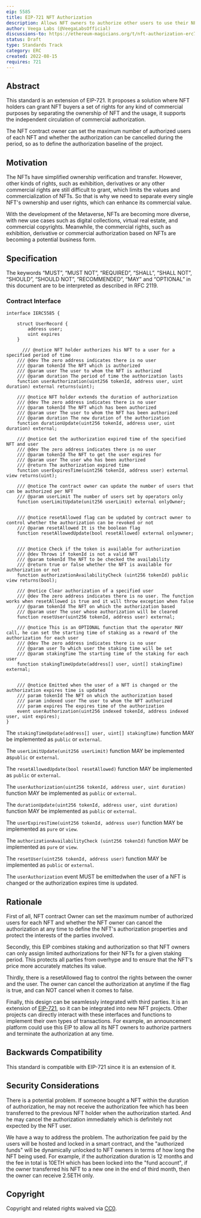```yaml
---
eip: 5585
title: EIP-721 NFT Authorization
description: Allows NFT owners to authorize other users to use their NFTs.
author: Veega Labs (@VeegaLabsOfficial)
discussions-to: https://ethereum-magicians.org/t/nft-authorization-erc721-extension/10661
status: Draft
type: Standards Track
category: ERC
created: 2022-08-15
requires: 721
---
```


## Abstract

This standard is an extension of EIP-721. It proposes a solution where NFT holders can grant NFT buyers a set of rights for any kind of commercial purposes by separating the ownership of NFT and the usage, it supports the independent circulation of commercial authorization.

The NFT contract owner can set the maximum number of authorized users of each NFT and whether the authorization can be cancelled during the period, so as to define the authorization baseline of the project.

## Motivation
The NFTs have simplified ownership verification and transfer. However, other kinds of rights, such as exhibition, derivatives or any other commercial rights are still difficult to grant, which limits the values and commercialization of NFTs. So that is why we need to  separate every single NFT's ownership and user rights, which can enhance its commercial value. 

With the development of the Metaverse, NFTs are becoming more diverse, with new use cases such as digital collections, virtual real estate, and commercial copyrights. Meanwhile, the commercial rights, such as exhibition, derivative or commercial authorization based on NFTs are becoming a potential business form.  


## Specification

The keywords “MUST”, “MUST NOT”, “REQUIRED”, “SHALL”, “SHALL NOT”, “SHOULD”, “SHOULD NOT”, “RECOMMENDED”, “MAY” and “OPTIONAL” in this document are to be interpreted as described in RFC 2119.

### Contract Interface

```solidity
interface IERC5585 {
    
    struct UserRecord {
        address user;
        uint expires
    }

      /// @notice NFT holder authorizes his NFT to a user for a specified period of time
    /// @dev The zero address indicates there is no user
    /// @param tokenId The NFT which is authorized
    /// @param user The user to whom the NFT is authorized
    /// @param duration The period of time the authorization lasts
    function userAuthorization(uint256 tokenId, address user, uint duration) external returns(uint);

    /// @notice NFT holder extends the duration of authorization
    /// @dev The zero address indicates there is no user
    /// @param tokenId The NFT which has been authorized
    /// @param user The user to whom the NFT has been authorized
    /// @param duration The new duration of the authorization
    function durationUpdate(uint256 tokenId, address user, uint duration) external;

    /// @notice Get the authorization expired time of the specified NFT and user
    /// @dev The zero address indicates there is no user
    /// @param tokenId The NFT to get the user expires for
    /// @param user The user who has been authorized
    /// @return The authorization expired time
    function userExpiresTime(uint256 tokenId, address user) external view returns(uint);

    /// @notice The contract owner can update the number of users that can be authorized per NFT
    /// @param userLimit The number of users set by operators only
    function userLimitUpdate(unit256 userLimit) external onlyOwner;

  
    /// @notice resetAllowed flag can be updated by contract owner to control whether the authorization can be revoked or not 
    /// @param resetAllowed It is the boolean flag
    function resetAllowedUpdate(bool resetAllowed) external onlyowner;


    /// @notice Check if the token is available for authorization
    /// @dev Throws if tokenId is not a valid NFT
    /// @param tokenId The NFT to be checked the availability
    /// @return true or false whether the NFT is available for authorization or not
    function authorizationAvailabilityCheck (uint256 tokenId) public view returns(bool);

    /// @notice Clear authorization of a specified user
    /// @dev The zero address indicates there is no user. The function  works when resetAllowed is true and it will throw exception when false  
    /// @param tokenId The NFT on which the authorization based
    /// @param user The user whose authorization will be cleared
    function resetUser(uint256 tokenId, address user) external;

    /// @notice This is an OPTIONAL function that the operator MAY call, he can set the starting time of staking as a reward of the authorization for each user 
    /// @dev The zero address indicates there is no user
    /// @param user To which user the staking time will be set
    /// @param stakingTime The starting time of the staking for each user
    function stakingTimeUpdate(address[] user, uint[] stakingTime) external;


    /// @notice Emitted when the user of a NFT is changed or the authorization expires time is updated
    /// param tokenId The NFT on which the authorization based
    /// param indexed user The user to whom the NFT authorized
    /// param expires The expires time of the authorization
    event userAuthorization(uint256 indexed tokenId, address indexed user, uint expires);
}
```

The `stakingTimeUpdate(address[] user, uint[] stakingTime)` function MAY be implemented as `public` or `external`.

The `userLimitUpdate(unit256 userLimit)` function MAY be implemented as`public` or `external`.

The `resetAllowedUpdate(bool resetAllowed)` function MAY be implemented as `public` or `external`.

The `userAuthorization(uint256 tokenId, address user, uint duration)` function MAY be implemented as `public` or `external`.

The `durationUpdate(uint256 tokenId, address user, uint duration)` function MAY be implemented as `public` or `external`.

The `userExpiresTime(uint256 tokenId, address user)` function MAY be implemented as `pure` or `view`.

The `authorizationAvailabilityCheck (uint256 tokenId)` function MAY be implemented as `pure` or `view`.

The `resetUser(uint256 tokenId, address user)` function MAY be implemented as `public` or `external`.

The `userAuthorization` event MUST be emittedwhen the user of a NFT is changed or the authorization expires time is updated.



## Rationale

First of all, NFT contract Owner can set the maximum number of authorized users for each NFT and whether the NFT owner can cancel the authorization at any time to define the NFT's authorization properties and protect the interests of the parties involved.

Secondly, this EIP combines staking and authorization so that NFT owners can only assign limited authorizations for their NFTs for a given staking period. This protects all parties from overhype and to ensure that the NFT's price more accurately matches its value.

Thirdly, there is a resetAllowed flag to control the rights between the owner and the user. The owner can cancel the authorization at anytime if the flag is true, and can NOT cancel when it comes to false.

Finally, this design can be seamlessly integrated with third parties. It is an extension of [EIP-721](./eip-721.md), so it can be integrated into new NFT projects. Other projects can directly interact with these interfaces and functions to implement their own types of transactions. For example, an announcement platform could use this EIP to allow all its NFT owners to authorize partners and terminate the authorization at any time.

## Backwards Compatibility

This standard is compatible with EIP-721 since it is an extension of it.

## Security Considerations

There is a potential problem. If someone bought a NFT within the duration of authorization, he may not receive the authorization fee which has been transferred to the previous NFT holder when the authorization started. And he may cancel the authorization immediately which is definitely not expected by the NFT user.

We have a way to address the problem. The authorization fee paid by the users will be hosted and locked in a smart contract, and the "authorized funds" will be dynamically unlocked to NFT owners in terms of how long the NFT being used. For example, if the authorization duration is 12 months and the fee in total is 10ETH which has been locked into the "fund account", if the owner transferred his NFT to a new one in the end of third month, then the owner can receive 2.5ETH only.

## Copyright

Copyright and related rights waived via [CC0](../LICENSE.md).
